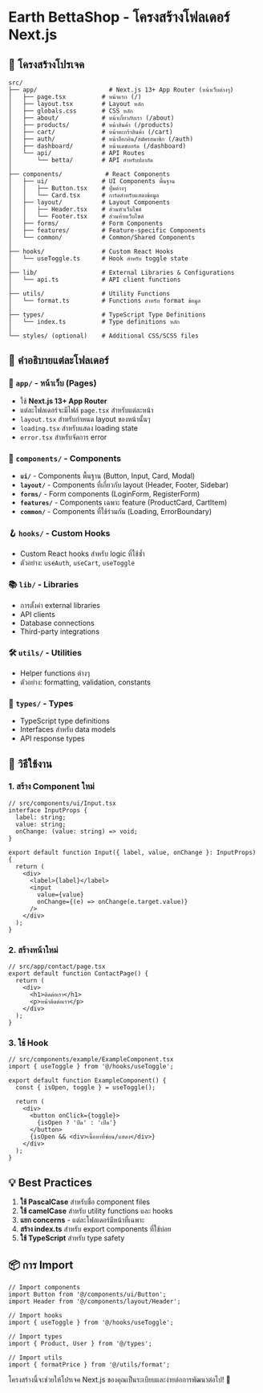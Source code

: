 # Earth BettaShop - โครงสร้างโฟลเดอร์ Next.js

## 📁 โครงสร้างโปรเจค

```
src/
├── app/                    # Next.js 13+ App Router (หน้าเว็บต่างๆ)
│   ├── page.tsx          # หน้าแรก (/)
│   ├── layout.tsx        # Layout หลัก
│   ├── globals.css       # CSS หลัก
│   ├── about/            # หน้าเกี่ยวกับเรา (/about)
│   ├── products/         # หน้าสินค้า (/products)
│   ├── cart/             # หน้าตะกร้าสินค้า (/cart)
│   ├── auth/             # หน้าล็อกอิน/สมัครสมาชิก (/auth)
│   ├── dashboard/        # หน้าแดชบอร์ด (/dashboard)
│   └── api/              # API Routes
│       └── betta/        # API สำหรับปลากัด
│
├── components/            # React Components
│   ├── ui/               # UI Components พื้นฐาน
│   │   ├── Button.tsx    # ปุ่มต่างๆ
│   │   └── Card.tsx      # การ์ดสำหรับแสดงข้อมูล
│   ├── layout/           # Layout Components
│   │   ├── Header.tsx    # ส่วนหัวเว็บไซต์
│   │   └── Footer.tsx    # ส่วนท้ายเว็บไซต์
│   ├── forms/            # Form Components
│   ├── features/         # Feature-specific Components
│   └── common/           # Common/Shared Components
│
├── hooks/                # Custom React Hooks
│   └── useToggle.ts      # Hook สำหรับ toggle state
│
├── lib/                  # External Libraries & Configurations
│   └── api.ts            # API client functions
│
├── utils/                # Utility Functions
│   └── format.ts         # Functions สำหรับ format ข้อมูล
│
├── types/                # TypeScript Type Definitions
│   └── index.ts          # Type definitions หลัก
│
└── styles/ (optional)    # Additional CSS/SCSS files
```

## 📖 คำอธิบายแต่ละโฟลเดอร์

### 🎯 `app/` - หน้าเว็บ (Pages)
- ใช้ **Next.js 13+ App Router**
- แต่ละโฟลเดอร์จะมีไฟล์ `page.tsx` สำหรับแต่ละหน้า
- `layout.tsx` สำหรับกำหนด layout ของหน้านั้นๆ
- `loading.tsx` สำหรับแสดง loading state
- `error.tsx` สำหรับจัดการ error

### 🧩 `components/` - Components
- **`ui/`** - Components พื้นฐาน (Button, Input, Card, Modal)
- **`layout/`** - Components ที่เกี่ยวกับ layout (Header, Footer, Sidebar)
- **`forms/`** - Form components (LoginForm, RegisterForm)
- **`features/`** - Components เฉพาะ feature (ProductCard, CartItem)
- **`common/`** - Components ที่ใช้ร่วมกัน (Loading, ErrorBoundary)

### 🪝 `hooks/` - Custom Hooks
- Custom React hooks สำหรับ logic ที่ใช้ซ้ำ
- ตัวอย่าง: `useAuth`, `useCart`, `useToggle`

### 📚 `lib/` - Libraries
- การตั้งค่า external libraries
- API clients
- Database connections
- Third-party integrations

### 🛠️ `utils/` - Utilities
- Helper functions ต่างๆ
- ตัวอย่าง: formatting, validation, constants

### 📝 `types/` - Types
- TypeScript type definitions
- Interfaces สำหรับ data models
- API response types

## 🚀 วิธีใช้งาน

### 1. สร้าง Component ใหม่
```tsx
// src/components/ui/Input.tsx
interface InputProps {
  label: string;
  value: string;
  onChange: (value: string) => void;
}

export default function Input({ label, value, onChange }: InputProps) {
  return (
    <div>
      <label>{label}</label>
      <input 
        value={value} 
        onChange={(e) => onChange(e.target.value)} 
      />
    </div>
  );
}
```

### 2. สร้างหน้าใหม่
```tsx
// src/app/contact/page.tsx
export default function ContactPage() {
  return (
    <div>
      <h1>ติดต่อเรา</h1>
      <p>หน้าติดต่อเรา</p>
    </div>
  );
}
```

### 3. ใช้ Hook
```tsx
// src/components/example/ExampleComponent.tsx
import { useToggle } from '@/hooks/useToggle';

export default function ExampleComponent() {
  const { isOpen, toggle } = useToggle();
  
  return (
    <div>
      <button onClick={toggle}>
        {isOpen ? 'ปิด' : 'เปิด'}
      </button>
      {isOpen && <div>เนื้อหาที่ซ่อน/แสดง</div>}
    </div>
  );
}
```

## 💡 Best Practices

1. **ใช้ PascalCase** สำหรับชื่อ component files
2. **ใช้ camelCase** สำหรับ utility functions และ hooks
3. **แยก concerns** - แต่ละโฟลเดอร์มีหน้าที่เฉพาะ
4. **สร้าง index.ts** สำหรับ export components ที่ใช้บ่อย
5. **ใช้ TypeScript** สำหรับ type safety

## 📦 การ Import

```tsx
// Import components
import Button from '@/components/ui/Button';
import Header from '@/components/layout/Header';

// Import hooks
import { useToggle } from '@/hooks/useToggle';

// Import types
import { Product, User } from '@/types';

// Import utils
import { formatPrice } from '@/utils/format';
```

โครงสร้างนี้จะช่วยให้โปรเจค Next.js ของคุณเป็นระเบียบและง่ายต่อการพัฒนาต่อไป! 🎉